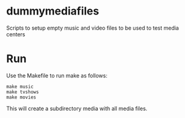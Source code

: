 # dummymediafiles
Scripts to setup empty music and video files to be used to test media centers

# Run

Use the Makefile to run make as follows:

    make music
    make tvshows
    make movies

This will create a subdirectory media with all media files.
